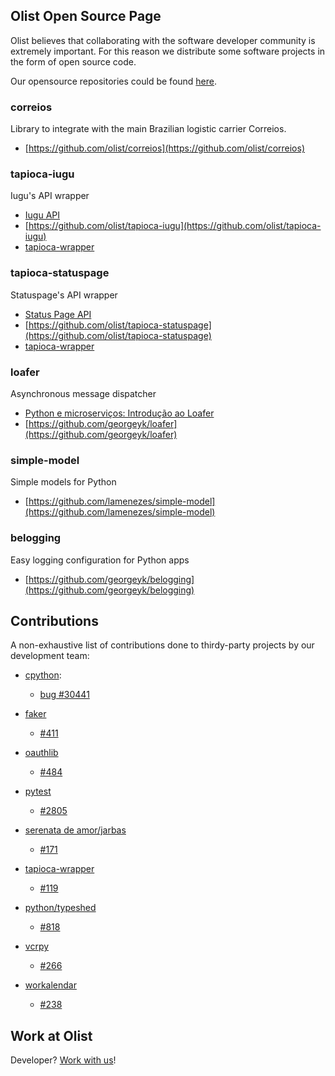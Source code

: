 ## Olist Open Source Page

Olist believes that collaborating with the software developer community is extremely important. For this reason we distribute some software projects in the form of open source code.

Our opensource repositories could be found [here](https://github.com/olist).

### correios

Library to integrate with the main Brazilian logistic carrier Correios.

  * [https://github.com/olist/correios](https://github.com/olist/correios)


### tapioca-iugu

Iugu's API wrapper

  * [Iugu API](https://dev.iugu.com/v1.0/reference)
  * [https://github.com/olist/tapioca-iugu](https://github.com/olist/tapioca-iugu)
  * [tapioca-wrapper](https://github.com/vintasoftware/tapioca-wrapper/)


### tapioca-statuspage

Statuspage's API wrapper

  * [Status Page API](https://doers.statuspage.io/api/v1/)
  * [https://github.com/olist/tapioca-statuspage](https://github.com/olist/tapioca-statuspage)
  * [tapioca-wrapper](https://github.com/vintasoftware/tapioca-wrapper/)


### loafer

Asynchronous message dispatcher

  * [Python e microserviços: Introdução ao Loafer](https://engineering.olist.com/python-e-microservicos-introducao-ao-loafer-11b047194b2a)
  * [https://github.com/georgeyk/loafer](https://github.com/georgeyk/loafer)


### simple-model

Simple models for Python

  * [https://github.com/lamenezes/simple-model](https://github.com/lamenezes/simple-model)


### belogging

Easy logging configuration for Python apps

  * [https://github.com/georgeyk/belogging](https://github.com/georgeyk/belogging)


## Contributions

A non-exhaustive list of contributions done to thirdy-party projects by our development team:

  * [cpython](https://github.com/python/cpython):
    * [bug #30441](https://github.com/python/cpython/pull/2409)

  * [faker](https://github.com/joke2k/faker)
    * [#411](https://github.com/joke2k/faker/pull/411)

  * [oauthlib](https://github.com/idan/oauthlib)
    * [#484](https://github.com/idan/oauthlib/pull/484)

  * [pytest](https://github.com/pytest-dev/pytest)
    * [#2805](https://github.com/pytest-dev/pytest/pull/2808)

  * [serenata de amor/jarbas](https://github.com/datasciencebr/jarbas)
    * [#171](https://github.com/datasciencebr/jarbas/pull/171)

  * [tapioca-wrapper](https://github.com/vintasoftware/tapioca-wrapper)
    * [#119](https://github.com/vintasoftware/tapioca-wrapper/pull/119)

  * [python/typeshed](https://github.com/python/typeshed)
    * [#818](https://github.com/python/typeshed/pull/818)

  * [vcrpy](https://github.com/kevin1024/vcrpy)
    * [#266](https://github.com/kevin1024/vcrpy/pull/266)

  * [workalendar](https://github.com/novafloss/workalendar)
    * [#238](https://github.com/novafloss/workalendar/pull/238)


## Work at Olist

Developer? [Work with us](https://github.com/olist/work-at-olist)!
